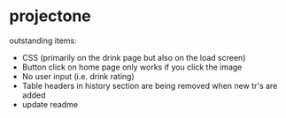 # projectone

outstanding items:
- CSS (primarily on the drink page but also on the load screen)
- Button click on home page only works if you click the image
- No user input (i.e. drink rating)
- Table headers in history section are being removed when new tr's are added
- update readme